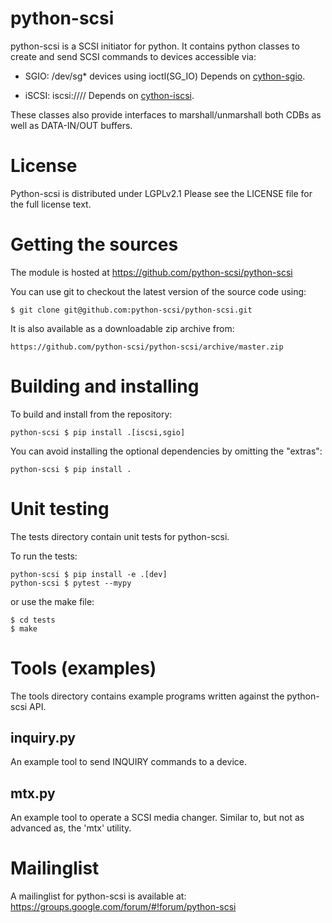 python-scsi
===========
python-scsi is a SCSI initiator for python.
It contains python classes to create and send SCSI commands to devices
accessible via:

* SGIO: /dev/sg* devices using ioctl(SG_IO)
  Depends on [cython-sgio](https://github.com/python-scsi/cython-sgio).

* iSCSI: iscsi://<server>/<iqn>/<lun>
  Depends on [cython-iscsi](https://github.com/python-scsi/cython-iscsi).

These classes also provide interfaces to marshall/unmarshall both CDBs
as well as DATA-IN/OUT buffers.


License
=======
Python-scsi is distributed under LGPLv2.1
Please see the LICENSE file for the full license text.


Getting the sources
===================
The module is hosted at https://github.com/python-scsi/python-scsi

You can use git to checkout the latest version of the source code using:

    $ git clone git@github.com:python-scsi/python-scsi.git

It is also available as a downloadable zip archive from:

    https://github.com/python-scsi/python-scsi/archive/master.zip


Building and installing
=======================

To build and install from the repository:

    python-scsi $ pip install .[iscsi,sgio]

You can avoid installing the optional dependencies by omitting the "extras":

    python-scsi $ pip install .

Unit testing
============
The tests directory contain unit tests for python-scsi.

To run the tests:

    python-scsi $ pip install -e .[dev]
    python-scsi $ pytest --mypy

or use the make file:

    $ cd tests
    $ make

Tools (examples)
================
The tools directory contains example programs written against the python-scsi
API. 

inquiry.py
----------
An example tool to send INQUIRY commands to a device.

mtx.py
------
An example tool to operate a SCSI media changer. Similar to, but not as
advanced as, the 'mtx' utility.


Mailinglist
===========
A mailinglist for python-scsi is available at:
https://groups.google.com/forum/#!forum/python-scsi
